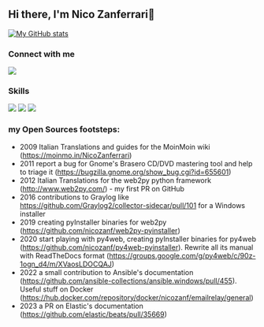 ## Hi there, I'm Nico Zanferrari👋 

[![My GitHub stats](https://github-readme-stats.vercel.app/api?username=nicozanf&show_icons=true)](https://github.com/anuraghazra/github-readme-stats)

### Connect with me 

[<img src="https://img.shields.io/badge/gmail-D14836?&style=for-the-badge&logo=gmail&logoColor=white"/>][gmail]

### Skills

<img src="https://img.shields.io/badge/python-%233776AB.svg?&style=for-the-badge&logo=python&logoColor=white" />

<img src="https://img.shields.io/badge/ubuntu-E95420?logo=ubuntu&logoColor=white&style=for-the-badgee" />

<img src="https://img.shields.io/badge/windows-0078D6?logo=windows&logoColor=white&style=for-the-badge" />


[gmail]: mailto:nicozanf@gmail.com

### my Open Sources footsteps: ###

- 2009 Italian Translations and guides for the MoinMoin wiki (https://moinmo.in/NicoZanferrari)
- 2011 report a bug for Gnome's Brasero CD/DVD mastering tool and help to triage it (https://bugzilla.gnome.org/show_bug.cgi?id=655601)
- 2012 Italian Translations for the web2py python framework (http://www.web2py.com/) - my first PR on GitHub
- 2016 contributions to Graylog like https://github.com/Graylog2/collector-sidecar/pull/101 for a Windows installer
- 2019 creating pyInstaller binaries for web2py (https://github.com/nicozanf/web2py-pyinstaller)
- 2020 start playing with py4web, creating pyInstaller binaries for py4web (https://github.com/nicozanf/py4web-pyinstaller).
       Rewrite all its manual with ReadTheDocs format (https://groups.google.com/g/py4web/c/90z-1ogn_d4/m/XVaosLDOCQAJ)
- 2022 a small contribution to Ansible's documentation (https://github.com/ansible-collections/ansible.windows/pull/455).
       Useful stuff on Docker (https://hub.docker.com/repository/docker/nicozanf/emailrelay/general)
- 2023 a PR on Elastic's documentation (https://github.com/elastic/beats/pull/35669)
